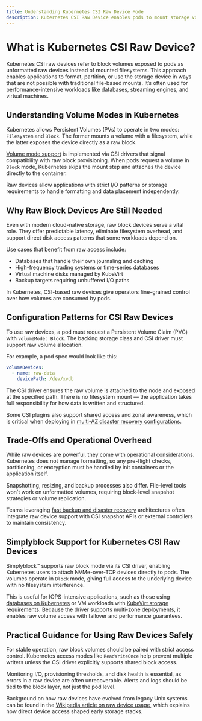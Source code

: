 ```yaml
---
title: Understanding Kubernetes CSI Raw Device Mode
description: Kubernetes CSI Raw Device enables pods to mount storage volumes as raw block devices for performance-sensitive workloads.
---
```

# What is Kubernetes CSI Raw Device?

Kubernetes CSI raw devices refer to block volumes exposed to pods as unformatted raw devices instead of mounted filesystems. This approach enables applications to format, partition, or use the storage device in ways that are not possible with traditional file-based mounts. It’s often used for performance-intensive workloads like databases, streaming engines, and virtual machines.

## Understanding Volume Modes in Kubernetes

Kubernetes allows Persistent Volumes (PVs) to operate in two modes: `Filesystem` and `Block`. The former mounts a volume with a filesystem, while the latter exposes the device directly as a raw block.

[Volume mode support](https://kubernetes.io/docs/concepts/storage/volumes/#volume-mode) is implemented via CSI drivers that signal compatibility with raw block provisioning. When pods request a volume in `Block` mode, Kubernetes skips the mount step and attaches the device directly to the container.

Raw devices allow applications with strict I/O patterns or storage requirements to handle formatting and data placement independently.

## Why Raw Block Devices Are Still Needed

Even with modern cloud-native storage, raw block devices serve a vital role. They offer predictable latency, eliminate filesystem overhead, and support direct disk access patterns that some workloads depend on.

Use cases that benefit from raw access include:

- Databases that handle their own journaling and caching  
- High-frequency trading systems or time-series databases  
- Virtual machine disks managed by KubeVirt  
- Backup targets requiring unbuffered I/O paths

In Kubernetes, CSI-based raw devices give operators fine-grained control over how volumes are consumed by pods.

## Configuration Patterns for CSI Raw Devices

To use raw devices, a pod must request a Persistent Volume Claim (PVC) with `volumeMode: Block`. The backing storage class and CSI driver must support raw volume allocation.

For example, a pod spec would look like this:

```yaml
volumeDevices:
  - name: raw-data
    devicePath: /dev/xvdb
```
The CSI driver ensures the raw volume is attached to the node and exposed at the specified path. There is no filesystem mount — the application takes full responsibility for how data is written and structured.

Some CSI plugins also support shared access and zonal awareness, which is critical when deploying in [multi-AZ disaster recovery configurations](https://www.simplyblock.io/use-cases/multi-availability-zone-disaster-recovery/).

## Trade-Offs and Operational Overhead

While raw devices are powerful, they come with operational considerations. Kubernetes does not manage formatting, so any pre-flight checks, partitioning, or encryption must be handled by init containers or the application itself.

Snapshotting, resizing, and backup processes also differ. File-level tools won't work on unformatted volumes, requiring block-level snapshot strategies or volume replication.

Teams leveraging [fast backup and disaster recovery](https://www.simplyblock.io/use-cases/fast-backups-and-disaster-recovery/) architectures often integrate raw device support with CSI snapshot APIs or external controllers to maintain consistency.

## Simplyblock Support for Kubernetes CSI Raw Devices

Simplyblock™ supports raw block mode via its CSI driver, enabling Kubernetes users to attach NVMe-over-TCP devices directly to pods. The volumes operate in `Block` mode, giving full access to the underlying device with no filesystem interference.

This is useful for IOPS-intensive applications, such as those using [databases on Kubernetes](https://www.simplyblock.io/use-cases/database-on-kubernetes/) or VM workloads with [KubeVirt storage requirements](https://www.simplyblock.io/use-cases/kubevirt-storage/). Because the driver supports multi-zone deployments, it enables raw volume access with failover and performance guarantees.

## Practical Guidance for Using Raw Devices Safely

For stable operation, raw block volumes should be paired with strict access control. Kubernetes access modes like `ReadWriteOnce` help prevent multiple writers unless the CSI driver explicitly supports shared block access.

Monitoring I/O, provisioning thresholds, and disk health is essential, as errors in a raw device are often unrecoverable. Alerts and logs should be tied to the block layer, not just the pod level.

Background on how raw devices have evolved from legacy Unix systems can be found in the [Wikipedia article on raw device usage](https://en.wikipedia.org/wiki/Raw_device), which explains how direct device access shaped early storage stacks.
